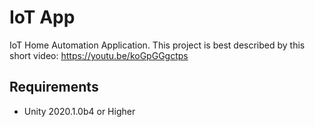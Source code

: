 # IoT App
IoT Home Automation Application. This project is best described by this short video: https://youtu.be/koGpGGgctps

## Requirements
- Unity 2020.1.0b4 or Higher
